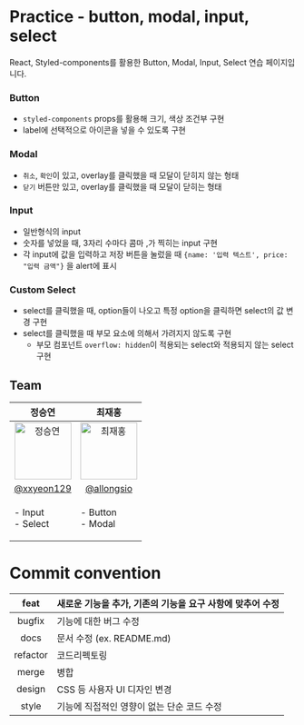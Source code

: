 # Practice - button, modal, input, select
React, Styled-components를 활용한 Button, Modal, Input, Select 연습 페이지입니다.
### Button
- `styled-components` props를 활용해 크기, 색상 조건부 구현
- label에 선택적으로 아이콘을 넣을 수 있도록 구현
### Modal
- `취소`, `확인`이 있고, overlay를 클릭했을 때 모달이 닫히지 않는 형태
- `닫기` 버튼만 있고, overlay를 클릭했을 때 모달이 닫히는 형태
### Input
- 일반형식의 input
- 숫자를 넣었을 때, 3자리 수마다 콤마 ,가 찍히는 input 구현
- 각 input에 값을 입력하고 저장 버튼을 눌렀을 때 `{name: '입력 텍스트', price: "입력 금액"}` 을 alert에 표시
### Custom Select
- select를 클릭했을 때, option들이 나오고 특정 option을 클릭하면 select의 값 변경 구현
- select를 클릭했을 때 부모 요소에 의해서 가려지지 않도록 구현
  - 부모 컴포넌트 `overflow: hidden`이 적용되는 select와 적용되지 않는 select 구현
## Team
| 정승연 | 최재홍 |
| :---: | :---: |
| <img alt="정승연" src="https://avatars.githubusercontent.com/u/102347529?v=4.jpg" height="100" width="100"> | <img alt="최재홍" src="https://avatars.githubusercontent.com/u/106016375?v=4" height="100" width="100"> |
| [@xxyeon129](https://github.com/xxyeon129) |    [@allongsio](https://github.com/allongsio) |
|<p align="left">- Input <br/> - Select <br/> </p>|<p align="left">- Button <br/> - Modal </p>|
# Commit convention

|   feat   | 새로운 기능을 추가, 기존의 기능을 요구 사항에 맞추어 수정 |
| :------: | :-------------------------------------------------------- |
|  bugfix  | 기능에 대한 버그 수정                                     |
|   docs   | 문서 수정 (ex. README.md)                                 |
| refactor | 코드리펙토링                                              |
|  merge   | 병합                                                      |
|  design  | CSS 등 사용자 UI 디자인 변경                              |
|  style   | 기능에 직접적인 영향이 없는 단순 코드 수정                |
